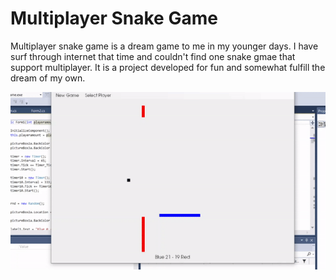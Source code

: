 # Multiplayer Snake Game
Multiplayer snake game is a dream game to me in my younger days. I have surf through internet that time and couldn't find one snake gmae that support multiplayer. It is a project developed for fun and somewhat fulfill the dream of my own.

![](https://github.com/ChuaN15/MultiplayerSnakeGame/blob/master/ezgif.com-video-to-gif.gif)  
